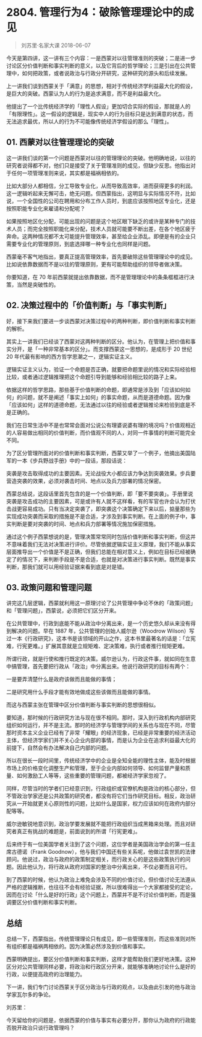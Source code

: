 # 2804. 管理行为4：破除管理理论中的成见
> 刘苏里·名家大课
2018-06-07

今天是第四讲，这一讲有三个内容：一是西蒙对以往管理准则的突破；二是进一步讨论区分价值判断和事实判断的意义，以及它背后的哲学理论；三是引出在公共管理中，如何把政策，或者说政治与行政分开研究，这种研究的源头和后续发展。

上一讲我们谈到西蒙关于「满意」的思想，相对于传统经济学利益最大化的假设，是巨大的突破。西蒙认为人的行为是追求满意，而不是利益最大化。

他提出了一个比传统经济学的「理性人假设」更加切合实际的假设，那就是人的「有限理性」。这一假设的逻辑是，现实中人的行为目标只是达到满意的状态，而无法追求最优，所以人的行为不可能像传统经济学假设的那么「理性」。

## 01. 西蒙对以往管理理论的突破

这一讲我们谈的第一个问题是西蒙对以往的管理理论的突破。他明确地说，以往的研究者说得都不对，他们只是接受了关于管理准则的成见，但缺少反思。他指出对于任何一项管理准则来说，其实都是福祸相依的。

比如大部分人都相信，分工导致专业化，从而导致高效率，进而获得更多的利润。这一逻辑听起来无懈可击，绝无问题。但西蒙指出，这明显与实际情况不符，比如说，一个全国性的公司在聘用和分布工作人员时，到底应该按照地区专业化，还是按照职能专业化来雇请和分配呢？

如果按照地区化分配，可能出现的问题是这个地区眼下缺乏的或许是某种专门的技术人员；而完全按照职能化来分配，技术人员就可能要不断出差，在各个地区疲于奔命。这两种情况都不太可能提升管理效率，甚至给企业添乱。即便是有的企业只需要专业化的管理原则，到底选择哪一种专业化也同样是问题。

西蒙毫不客气地指出，要真正提高管理效率，首先要破除这些管理理论中的成见。比如说依靠数据而不是以往的管理原则，更有可能帮助组织的领导者做决策。

你要知道，在 70 年前西蒙就提出依靠数据，而不是管理理论中的条条框框进行决策，当然是突破性的。

## 02. 决策过程中的「价值判断」与「事实判断」

好，接下来我们要进一步谈西蒙对决策过程中的两种判断，即价值判断和事实判断的解析。

其实上一讲我们已经谈了西蒙对这两种判断的区分。他认为，在管理上把价值和事实分开，是「一种非常基本的区分」。而支撑西蒙这一思想的，是成形于 20 世纪 20 年代最有影响的西方哲学思潮之一，逻辑实证主义。

逻辑实证主义认为，验证一个命题是否正确，就要把命题里说的情况和实际经验相比较，或者通过逻辑推理把这个命题引导到能够和经验相比较的路子上来。

依据这样的哲学思路，那些基于价值判断的命题，即通常是涉及到「应该如何如何」的问题，就不是阐述「事实上如何」的事实命题，从而是道德命题。因为像「应该如何」这样的道德命题，无法通过以往的经验或者逻辑推论来检验到底是不是正确的。

我们在日常生活中不是也常常会面对公说公有理婆说婆有理的境况吗？价值观相近的人容易做出相同的价值判断，而价值观不同的人，对同一件事情的判断可能完全不同。

为了区分管理所面对的价值判断和事实判断，西蒙又举了一个例子，他摘出美国陆军的一本《步兵野战手册》中的一段话，那段话说：

突袭是攻击取得成功的主要因素。无论战役大小都应该力争达到突袭效果。步兵要营造突袭的效果，必须对袭击时间、地点以及兵力部署的情况保密。

西蒙总结说，这段话里首先包含的是一个价值判断，即「要不要突袭」。手册里说突袭是攻击成功的主要因素，可是或许有人就不这样看，有的军官也许会认为打伏击战更容易成功。只有当决定突袭了，即突袭这个决策确定下来以后，掂量那些为实现成功突袭而采取的措施是不是合适，才涉及到事实判断。在上面的例子中，事实判断是要对突袭的时间、地点和兵力部署等情况施加保密措施。

通过这个例子西蒙想说的是，管理决策常常同时包括价值判断和事实判断，但这并不意味着我们无法对决策进行评价。尽管依据逻辑实证主义原理，我们不能从事实层面推导出一个价值是不是正确，但我们总能在相对意义上，例如在目标已经被确定了的情况下，来判断手段是不是合适，也就是对决策进行事实判断。既然是事实判断，那我们就可以用经验证据来看到底是对是错。

## 03. 政策问题和管理问题

讲完这几层逻辑，西蒙就利用这一原理讨论了公共管理中争论不休的「政策问题」和「管理问题」，西蒙说，必须把它们区分开来。

在公共管理中，行政到底能不能从政治中分离出来，是一个历史悠久却从来没有得到解决的问题。早在 1887 年，公共管理的创始人威尔逊（Woodrow Wilson）写过一本《行政研究》，这本书是该领域的开山之作，这本书里最著名的话是：「立宪难，行宪更难。」扩展其意就是立规矩难、定决策难，执行或者推行规矩更难。

所谓行政，就是行使和推行既定的决策。威尔逊认为，行政这件事，就如同在生意中搞管理，首先要把行政从「政治」中分离出来。他说行政研究的目标有两个：

一是要弄清楚什么是政府该做而且能做的事情；

二是研究用什么手段才能有效地做成这些该做而且能做的事情。

而这与西蒙主张在管理中区分价值判断与事实判断的思想很相似。

要知道，那时候的行政研究方法与现在很不相同。那时，深入到行政机构内部研究组织如何运行，并不是主流。那时的经济学与管理学间的关系也与现在不同，尽管那时资本主义企业已经有了非常「耀眼」的经济现象，已经是非常重要的经济活动主体，但经济学家们并不关心企业内部的事情，而是认为企业在追求利益最大化的前提下，自然会有办法解决自己内部的问题。

所以在很长一段时间里，传统经济学中的企业是全知全能的理性主体，能及时根据市场上的价格变化调整生产和管理，至于企业内部如何领导、如何监督产量和质量、如何激励工人等等，这些重要的管理问题，都被经济学家忽视了。

同样，尽管当时的学者们已经意识到，行政组织或官僚机构是政治的核心部分，但不管政治学家还是公共政策的研究者，都没有将它们当作研究目标。相反，政治研究从一开始就更关心原则性的问题，比如什么是国家，权力应该如何在政府内部分配等等。

威尔逊敏锐地意识到，政治学要发展就不能把行政组织当成黑箱来处理。而且对研究者真正有挑战的难题是，前面说到的所谓「行宪更难」。

后来终于有一位美国学者关注到了这个问题，这位学者是美国政治学会的第一任主席古德诺（Frank Goodnow），他与我们中国还有些关系呢，他做过袁世凯的法律顾问。他说过，政治与政府的政策制定相关，而行政关心的是这些政策执行的问题。因此他认为，将行政从政府对国家的整治中分离出来，不仅必要而且可行。

到了西蒙的时候，他认为政治上难免会涉及不同的价值讨论，但价值讨论无法遵从严格的逻辑推断，也往往不会有经验证据，所以很难得出一个大家都接受的定论，因而在讨论「什么是好的行政」这个问题上，西蒙并不是不讨论价值判断，而是强调要区分价值判断和事实判断。

## 总结

总结一下，西蒙指出，传统管理理论只有成见，即一些管理准则，而这些准则对所有组织都是福祸两相依的。因为决策必然涉及到价值和事实。

西蒙明确提出，要区分价值判断和事实判断，这样才能帮助我们更好地决策。这种区分对公共管理同样必要，将政治和行政区分开来，就能够准确地讨论什么是好的行政，以便提高政府的治理能力。

下一讲，我们专门讨论西蒙关于区分政治与行政的观点，以及由此引发的他与政治学家瓦尔多的争论。

刘苏里：

今天留给你的问题是，依据西蒙的价值与事实有必要分开，那你认为政府的行政能否脱开政治只谈行政管理吗？

